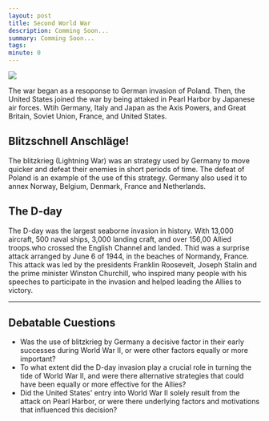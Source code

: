 ```yaml
---
layout: post
title: Second World War
description: Comming Soon...
summary: Comming Soon...
tags: 
minute: 0
---
```

<img src="https://cdn.britannica.com/26/188426-050-2AF26954/Germany-Poland-September-1-1939.jpg"/>

The war began as a resoponse to German invasion of Poland. Then, the United States joined the war by being attaked in Pearl Harbor by Japanese air forces. Wtih Germany, Italy and Japan as the Axis Powers, and Great Britain, Soviet Union, France, and United States.

## Blitzschnell Anschläge!
The blitzkrieg (Lightning War) was an strategy used by Germany to move quicker and defeat their enemies in short periods of time. The defeat of Poland is an example of the use of this strategy. Germany also used it to annex Norway, Belgium, Denmark, France and Netherlands.

## The D-day
The D-day was the largest seaborne invasion in history. With 13,000 aircraft, 500 naval ships, 3,000 landing craft, and over 156,00 Allied troops.who crossed the English Channel and landed. Thid was a surprise attack arranged by June 6 of 1944, in the beaches of Normandy, France. This attack was led by the presidents Franklin Roosevelt, Joseph Stalin and the prime minister Winston Churchill, who inspired many people with his speeches to participate in the invasion and helped leading the Allies to victory.

---

## Debatable Cuestions

* Was the use of blitzkrieg by Germany a decisive factor in their early successes during World War II, or were other factors equally or more important?
* To what extent did the D-day invasion play a crucial role in turning the tide of World War II, and were there alternative strategies that could have been equally or more effective for the Allies?
* Did the United States' entry into World War II solely result from the attack on Pearl Harbor, or were there underlying factors and motivations that influenced this decision?

